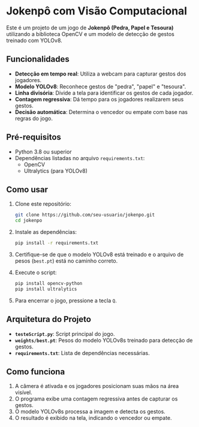 # Jokenpô com Visão Computacional

Este é um projeto de um jogo de **Jokenpô (Pedra, Papel e Tesoura)** utilizando a biblioteca OpenCV e um modelo de detecção de gestos treinado com YOLOv8.

## Funcionalidades

- **Detecção em tempo real**: Utiliza a webcam para capturar gestos dos jogadores.
- **Modelo YOLOv8**: Reconhece gestos de "pedra", "papel" e "tesoura".
- **Linha divisória**: Divide a tela para identificar os gestos de cada jogador.
- **Contagem regressiva**: Dá tempo para os jogadores realizarem seus gestos.
- **Decisão automática**: Determina o vencedor ou empate com base nas regras do jogo.

## Pré-requisitos

- Python 3.8 ou superior
- Dependências listadas no arquivo `requirements.txt`:
  - OpenCV
  - Ultralytics (para YOLOv8)

## Como usar

1. Clone este repositório:
   ```bash
   git clone https://github.com/seu-usuario/jokenpo.git
   cd jokenpo
   ```

2. Instale as dependências:
   ```bash
   pip install -r requirements.txt
   ```

3. Certifique-se de que o modelo YOLOv8 está treinado e o arquivo de pesos (`best.pt`) está no caminho correto.

4. Execute o script:
   ```bash
   pip install opencv-python
   pip install ultralytics
   ```

5. Para encerrar o jogo, pressione a tecla `Q`.

## Arquitetura do Projeto

- **`testeScript.py`**: Script principal do jogo.
- **`weights/best.pt`**: Pesos do modelo YOLOv8s treinado para detecção de gestos.
- **`requirements.txt`**: Lista de dependências necessárias.

## Como funciona

1. A câmera é ativada e os jogadores posicionam suas mãos na área visível.
2. O programa exibe uma contagem regressiva antes de capturar os gestos.
3. O modelo YOLOv8s processa a imagem e detecta os gestos.
4. O resultado é exibido na tela, indicando o vencedor ou empate.

